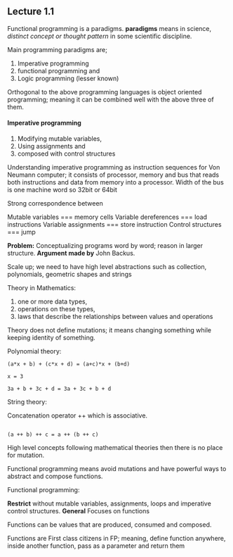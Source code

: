 ## Lecture 1.1

Functional programming is a paradigms. 
**paradigms** means in science, *distinct concept or thought pattern* in some scientific discipline. 

Main programming paradigms are;
1. Imperative programming
2. functional programming and 
3. Logic programming (lesser known)

Orthogonal to the above programming languages is object oriented programming; meaning it can be combined well with the 
above three of them. 


#### Imperative programming
1. Modifying mutable variables, 
2. Using assignments and
3. composed with control structures

Understanding imperative programming as instruction sequences for Von Neumann computer; it consists of processor, memory
and bus that reads both instructions and data from memory into a processor. 
Width of the bus is one machine word so 32bit or 64bit

Strong correspondence between

Mutable variables === memory cells
Variable dereferences === load instructions
Variable assignments === store instruction
Control structures === jump

**Problem:** Conceptualizing programs word by word; reason in larger structure. **Argument made by** John Backus. 

Scale up; we need to have high level abstractions such as collection, polynomials, geometric shapes and strings

Theory in Mathematics: 
1. one or more data types, 
2. operations on these types, 
3. laws that describe the relationships between values and operations

Theory does not define mutations; it means changing something while keeping identity of something. 

Polynomial theory:
```
(a*x + b) + (c*x + d) = (a+c)*x + (b+d)

x = 3

3a + b + 3c + d = 3a + 3c + b + d
```

String theory:

Concatenation operator ++ which is associative. 

```

(a ++ b) ++ c = a ++ (b ++ c)

```

High level concepts following mathematical theories then there is no place for mutation. 

Functional programming means avoid mutations and have powerful ways to abstract and compose functions. 

Functional programming: 

**Restrict**
without mutable variables, assignments, loops and imperative control structures. 
**General**
Focuses on functions

Functions can be values that are produced, consumed and composed. 

Functions are First class citizens in FP; meaning, define function anywhere, inside another function, pass as a parameter
and return them 